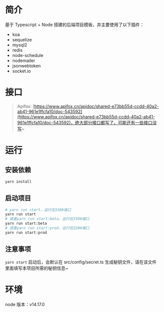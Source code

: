 # 简介

基于 Typescript + Node 搭建的后端项目模板，并主要使用了以下插件：

- koa
- sequelize
- mysql2
- redis
- node-schedule
- nodemailer
- jsonwebtoken
- socket.io

# 接口

> Apifox: [https://www.apifox.cn/apidoc/shared-e73bb55d-ccdd-40a2-ab41-961e1ffcfa10/doc-543592](https://www.apifox.cn/apidoc/shared-e73bb55d-ccdd-40a2-ab41-961e1ffcfa10/doc-543592)，绝大部分接口都写了，可能还有一些接口没写~

# 运行

## 安装依赖

```bash
yarn install
```

## 启动项目

```bash
# yarn run start，运行在3300端口
yarn run start
# 或者yarn run start:beta，运行在3300端口
yarn run start:beta
# 或者yarn run start:prod，运行在3200端口
yarn run start:prod
```

## 注意事项

`yarn start` 启动后，会默认在 src/config/secret.ts 生成秘钥文件，请在该文件里面填写本项目所需的秘钥信息~

# 环境

node 版本：v14.17.0
